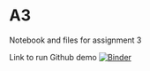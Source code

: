 # A3
Notebook and files for assignment 3

Link to run Github demo [![Binder](https://mybinder.org/badge_logo.svg)](https://mybinder.org/v2/gh/JSC370/A3/master?filepath=gitdemo-student.ipynb)
